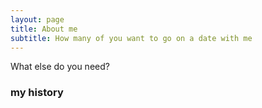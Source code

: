 ```yaml
---
layout: page
title: About me
subtitle: How many of you want to go on a date with me
---
```




What else do you need?

### my history

